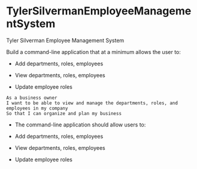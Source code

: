 # TylerSilvermanEmployeeManagementSystem
Tyler Silverman Employee Management System

Build a command-line application that at a minimum allows the user to:

  * Add departments, roles, employees

  * View departments, roles, employees

  * Update employee roles

  ```
As a business owner
I want to be able to view and manage the departments, roles, and employees in my company
So that I can organize and plan my business
```

* The command-line application should allow users to:

* Add departments, roles, employees

* View departments, roles, employees

* Update employee roles

